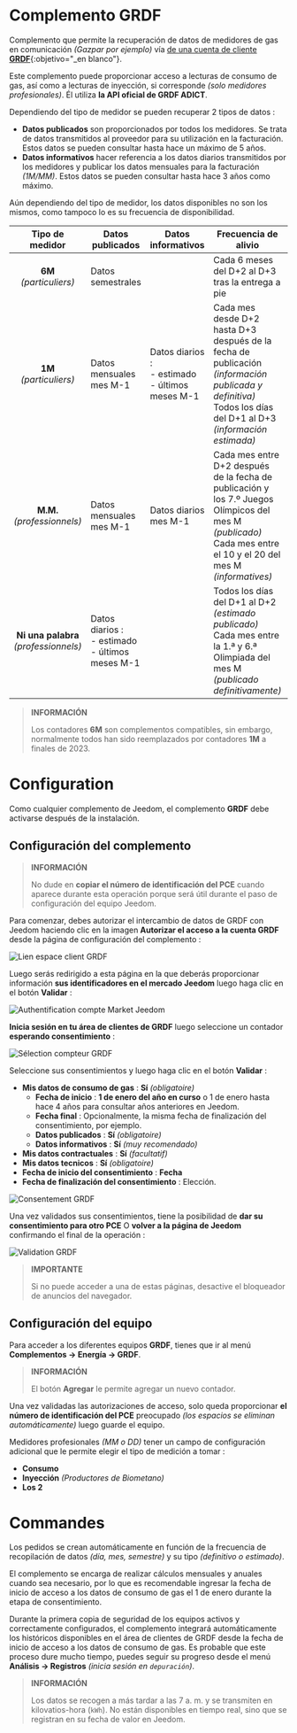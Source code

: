 # Complemento GRDF

Complemento que permite la recuperación de datos de medidores de gas en comunicación *(Gazpar por ejemplo)* vía [de una cuenta de cliente **GRDF**](https://login.monespace.grdf.fr/mire/connexion){:objetivo="\_en blanco"}.

Este complemento puede proporcionar acceso a lecturas de consumo de gas, así como a lecturas de inyección, si corresponde *(solo medidores profesionales)*. Él utiliza **la API oficial de GRDF ADICT**.

Dependiendo del tipo de medidor se pueden recuperar 2 tipos de datos :
 - **Datos publicados** son proporcionados por todos los medidores. Se trata de datos transmitidos al proveedor para su utilización en la facturación. Estos datos se pueden consultar hasta hace un máximo de 5 años.
 - **Datos informativos** hacer referencia a los datos diarios transmitidos por los medidores y publicar los datos mensuales para la facturación *(1M/MM)*. Estos datos se pueden consultar hasta hace 3 años como máximo.

Aún dependiendo del tipo de medidor, los datos disponibles no son los mismos, como tampoco lo es su frecuencia de disponibilidad.

| **Tipo de medidor** | Datos publicados | Datos informativos | Frecuencia de alivio | Frecuencia de llamada |
|:---:|---|---|---|---|
| **6M** *(particuliers)* | Datos semestrales | | Cada 6 meses del D+2 al D+3 tras la entrega a pie | 1 a 2 veces al mes |
| **1M** *(particuliers)* | Datos mensuales mes M-1 | Datos diarios :<br>  - estimado<br>  - últimos meses M-1 | Cada mes desde D+2 hasta D+3 después de la fecha de publicación *(información publicada y definitiva)*<br>Todos los días del D+1 al D+3 *(información estimada)* | 1 a 2 veces al mes *(publicado)*<br>1 vez por día *(informatives)* |
| **M.M.** *(professionnels)* | Datos mensuales mes M-1 | Datos diarios mes M-1 | Cada mes entre D+2 después de la fecha de publicación y los 7.º Juegos Olímpicos del mes M *(publicado)*<br>Cada mes entre el 10 y el 20 del mes M *(informatives)* | 1 a 14 veces por mes *(publicado)*<br>1 a 11 veces por mes *(informatives)* |
| **Ni una palabra** *(professionnels)* | Datos diarios :<br>  - estimado<br>  - últimos meses M-1 | | Todos los días del D+1 al D+2 *(estimado publicado)*<br>Cada mes entre la 1.ª y 6.ª Olimpiada del mes M *(publicado definitivamente)* | 1 vez por día |

>**INFORMACIÓN**
>
>Los contadores **6M** son complementos compatibles, sin embargo, normalmente todos han sido reemplazados por contadores **1M** a finales de 2023.

# Configuration

Como cualquier complemento de Jeedom, el complemento **GRDF** debe activarse después de la instalación.

## Configuración del complemento

>**INFORMACIÓN**
>
>No dude en **copiar el número de identificación del PCE** cuando aparece durante esta operación porque será útil durante el paso de configuración del equipo Jeedom.

Para comenzar, debes autorizar el intercambio de datos de GRDF con Jeedom haciendo clic en la imagen **Autorizar el acceso a la cuenta GRDF** desde la página de configuración del complemento :

![Lien espace client GRDF](../images/link_grdf.jpg)

Luego serás redirigido a esta página en la que deberás proporcionar información **sus identificadores en el mercado Jeedom** luego haga clic en el botón **Validar** :

![Authentification compte Market Jeedom](../images/Auth_Jeedom.jpg)

**Inicia sesión en tu área de clientes de GRDF** luego seleccione un contador **esperando consentimiento** :

![Sélection compteur GRDF](../images/grdf_home.jpg)

Seleccione sus consentimientos y luego haga clic en el botón **Validar** :

 - **Mis datos de consumo de gas** : **Sí** *(obligatoire)*
   - **Fecha de inicio** : **1 de enero del año en curso** o 1 de enero hasta hace 4 años para consultar años anteriores en Jeedom.
   - **Fecha final** : Opcionalmente, la misma fecha de finalización del consentimiento, por ejemplo.
   - **Datos publicados** : **Sí** *(obligatoire)*
   - **Datos informativos** : **Sí** *(muy recomendado)*
 - **Mis datos contractuales** : **Sí** *(facultatif)*
 - **Mis datos tecnicos** : **Sí** *(obligatoire)*
 - **Fecha de inicio del consentimiento** : **Fecha**
 - **Fecha de finalización del consentimiento** : Elección.

![Consentement GRDF](../images/grdf_choose.jpg)

Una vez validados sus consentimientos, tiene la posibilidad de **dar su consentimiento para otro PCE** O **volver a la página de Jeedom** confirmando el final de la operación :

![Validation GRDF](../images/grdf_consent.jpg)

>**IMPORTANTE**
>
>Si no puede acceder a una de estas páginas, desactive el bloqueador de anuncios del navegador.

## Configuración del equipo

Para acceder a los diferentes equipos **GRDF**, tienes que ir al menú **Complementos → Energía → GRDF**.

>**INFORMACIÓN**
>
>El botón **Agregar** le permite agregar un nuevo contador.

Una vez validadas las autorizaciones de acceso, solo queda proporcionar **el número de identificación del PCE** preocupado *(los espacios se eliminan automáticamente)* luego guarde el equipo.

Medidores profesionales *(MM o DD)* tener un campo de configuración adicional que le permite elegir el tipo de medición a tomar :
 - **Consumo**
 - **Inyección** *(Productores de Biometano)*
 - **Los 2**

# Commandes

Los pedidos se crean automáticamente en función de la frecuencia de recopilación de datos *(día, mes, semestre)* y su tipo *(definitivo o estimado)*.

El complemento se encarga de realizar cálculos mensuales y anuales cuando sea necesario, por lo que es recomendable ingresar la fecha de inicio de acceso a los datos de consumo de gas el 1 de enero durante la etapa de consentimiento.

Durante la primera copia de seguridad de los equipos activos y correctamente configurados, el complemento integrará automáticamente los históricos disponibles en el área de clientes de GRDF desde la fecha de inicio de acceso a los datos de consumo de gas. Es probable que este proceso dure mucho tiempo, puedes seguir su progreso desde el menú **Análisis → Registros** *(inicia sesión en `depuración`)*.

>**INFORMACIÓN**
>
>Los datos se recogen a más tardar a las 7 a. m. y se transmiten en kilovatios-hora (`kWh`). No están disponibles en tiempo real, sino que se registran en su fecha de valor en Jeedom.
